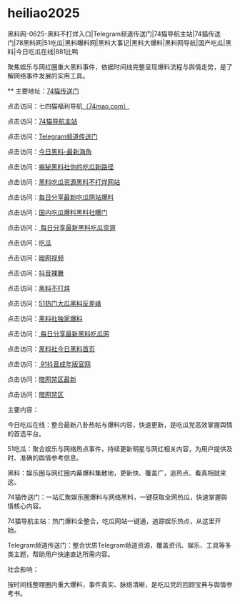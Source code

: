# heiliao2025
黑料网-0625-黑料不打烊入口|Telegram频道传送门|74猫导航主站|74猫传送门|78黑料网|51吃瓜|黑料曝料网|黑料大事记|黑料大爆料|黑料网导航|国产吃瓜|黑料|今日吃瓜在线|881比鸭

聚焦娱乐与网红圈重大黑料事件，依据时间线完整呈现爆料流程与舆情走势，是了解网络事件发展的实用工具。

** 主要地址：<a href="https://74mao.com/">74猫传送门</a>

点击访问：七四猫福利导航<a href="https://74mao.com/">（74mao.com）</a>

点击访问：<a href="https://74mao.com/">74猫导航主站</a>

点击访问：<a href="https://74mao.com/">Telegram频道传送门</a>

点击访问：<a href="https://hl421.pages.dev/">今日黑料-最新海角</a>

点击访问：<a href="https://hl424.pages.dev/">揭秘黑料社你的吃瓜新路径</a>

点击访问：<a href="https://hl427.pages.dev/">黑料吃瓜资源黑料不打烊网站</a>

点击访问：<a href="https://hl445.pages.dev/">每日分享最新吃瓜网站爆料 </a>

点击访问：<a href="https://hl426.pages.dev/">国内吃瓜爆料黑料社曝门</a>

点击访问：<a href="https://hl433.pages.dev/"> 每日分享最新黑料吃瓜资源</a>

点击访问：<a href="https://cg66-4.pages.dev/">吃瓜</a>

点击访问：<a href="https://aw8-12.pages.dev/">暗网视频</a>

点击访问：<a href="https://dy9-12.pages.dev/">抖音裸舞</a>

点击访问：<a href="https://hl388.pages.dev/">黑料不打烊</a>

点击访问：<a href="https://hl418.pages.dev/">51热门大瓜黑料反差婊</a>

点击访问：<a href="https://hl417.pages.dev/">黑料社独家爆料</a>

点击访问：<a href="https://hl412.pages.dev/"> 每日分享最新黑料吃瓜网</a>

点击访问：<a href="https://hl415.pages.dev/">黑料社今日黑料首页</a>

点击访问：<a href="https://dy2-15.pages.dev/"> 91抖音成年版官网</a>

点击访问：<a href="https://aw4-14.pages.dev/">暗网禁区最新</a>

点击访问：<a href="https://aw4-13.pages.dev/">暗网禁区</a>

主要内容：

今日吃瓜在线：整合最新八卦热帖与爆料内容，快速更新，是吃瓜党高效掌握舆情的首选平台。

51吃瓜：聚合娱乐与网络热点事件，持续更新明星与网红相关内容，为用户提供及时、准确的舆情参考信息。

黑料：娱乐圈与网红圈内幕爆料集散地，更新快、覆盖广，追热点、看真相就来这。

74猫传送门：一站汇聚娱乐圈爆料与网络黑料，一键获取全网热瓜，快速掌握舆情核心内容。

74猫导航主站：热门爆料全整合，吃瓜网站一键通，追踪娱乐热点，从这里开始。

Telegram频道传送门：整合优质Telegram频道资源，覆盖资讯、娱乐、工具等多类主题，帮助用户快速直达所需内容。

社会影响：

按时间线整理圈内重大爆料，事件真实、脉络清晰，是吃瓜党的回顾宝典与舆情参考书。

<span style="display:none;">[Canonical link](https://github.com/haha20250625/haha4）</span>
